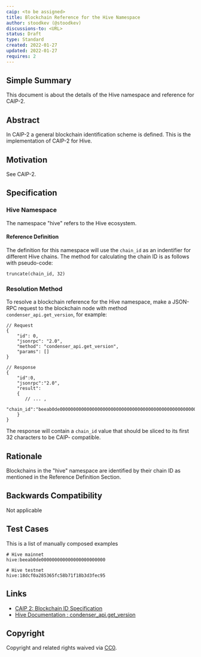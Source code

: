 ```yaml
---
caip: <to be assigned>
title: Blockchain Reference for the Hive Namespace
author: stoodkev (@stoodkev)
discussions-to: <URL>
status: Draft
type: Standard
created: 2022-01-27
updated: 2022-01-27
requires: 2
---
```


## Simple Summary

This document is about the details of the Hive namespace and reference for CAIP-2.

## Abstract

In CAIP-2 a general blockchain identification scheme is defined. This is the implementation of CAIP-2 for Hive.

## Motivation

See CAIP-2.

## Specification

### Hive Namespace

The namespace "hive" refers to the Hive ecosystem.

#### Reference Definition

The definition for this namespace will use the `chain_id` as an indentifier for different Hive chains.
The method for calculating the chain ID is as follows with pseudo-code:

```
truncate(chain_id, 32)
```

### Resolution Method

To resolve a blockchain reference for the Hive namespace, make a JSON-RPC request to the blockchain node with method `condenser_api.get_version`, for example:

```jsonc
// Request
{
    "id": 0,
    "jsonrpc": "2.0",
    "method": "condenser_api.get_version",
    "params": []
}

// Response
{
    "id":0,
    "jsonrpc":"2.0",
    "result":
    {
       // ... ,
        "chain_id":"beeab0de00000000000000000000000000000000000000000000000000000000"
    }
}
```

The response will contain a `chain_id` value that should be sliced to its first 32 characters to be CAIP-<to be assigned> compatible.

## Rationale

Blockchains in the "hive" namespace are identified by their chain ID as mentioned in the Reference Definition Section.

## Backwards Compatibility

Not applicable

## Test Cases

This is a list of manually composed examples

```
# Hive mainnet
hive:beeab0de000000000000000000000000

# Hive testnet
hive:18dcf0a285365fc58b71f18b3d3fec95
```

## Links

- [CAIP 2: Blockchain ID Specification](https://github.com/ChainAgnostic/CAIPs/blob/dbaa80c465d5c6cea5c65d95f14223b44f806f69/CAIPs/caip-2.md)
- [Hive Documentation : condenser_api.get_version](https://developers.hive.io/apidefinitions/#condenser_api.get_version)

## Copyright

Copyright and related rights waived via [CC0](https://creativecommons.org/publicdomain/zero/1.0/).
